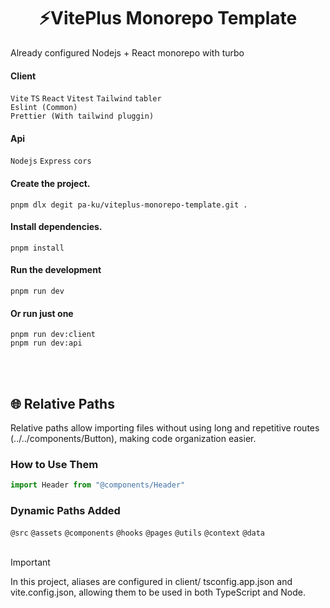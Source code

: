 <h1 align="center">⚡VitePlus Monorepo Template</h1>
Already configured Nodejs + React monorepo with turbo

#### Client
`Vite` `TS` `React` `Vitest` `Tailwind` `tabler` <br>
`Eslint (Common)` <br>
`Prettier (With tailwind pluggin)`

#### Api
`Nodejs`
`Express`
`cors`

#### Create the project.

```shell
pnpm dlx degit pa-ku/viteplus-monorepo-template.git .
```

#### Install dependencies.

```shell
pnpm install
```

#### Run the development

```shell
pnpm run dev

```
#### Or run just one
```shell
pnpm run dev:client
pnpm run dev:api
```

<br></br>

## 🌐 Relative Paths

Relative paths allow importing files without using long and repetitive routes (../../components/Button), making code organization easier.

### How to Use Them

```js
import Header from "@components/Header"
```

### Dynamic Paths Added

`@src`
`@assets`
`@components`
`@hooks`
`@pages`
`@utils`
`@context`
`@data`
<br></br>

> [!IMPORTANT]
> In this project, aliases are configured in client/ tsconfig.app.json and vite.config.json, allowing them to be used in both TypeScript and Node.
